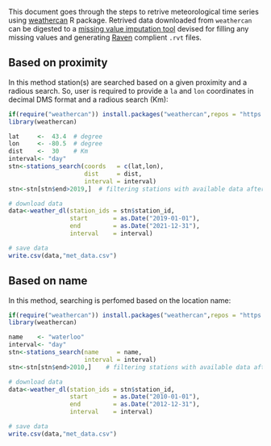 This document goes through the steps to retrive meteorological time series using [weathercan](https://github.com/ropensci/weathercan/) R package. Retrived data downloaded from `weathercan` can be digested to a [missing value imputation tool](https://rezgar-arabzadeh.shinyapps.io/missingValuesImputation/) devised for filling any missing values and generating [Raven](http://raven.uwaterloo.ca/)  complient `.rvt` files.

## Based on proximity
In this method station(s) are searched based on a given proximity and a radious search. So, user is required to provide a `la` and `lon` coordinates in decimal DMS format and a radious search (Km):

``` r
if(require("weathercan")) install.packages("weathercan",repos = "https://ropensci.r-universe.dev")
library(weathercan)

lat     <-  43.4  # degree
lon     <- -80.5  # degree
dist    <-  30    # Km
interval<- "day"
stn<-stations_search(coords   = c(lat,lon),
                     dist     = dist,
                     interval = interval)
stn<-stn[stn$end>2019,]  # filtering stations with available data after 2019

# download data
data<-weather_dl(station_ids = stn$station_id,
                 start       = as.Date("2019-01-01"),
                 end         = as.Date("2021-12-31"),
                 interval    = interval)

# save data
write.csv(data,"met_data.csv")
```

## Based on name
In this method, searching is perfomed based on the location name:

``` r
if(require("weathercan")) install.packages("weathercan",repos = "https://ropensci.r-universe.dev")
library(weathercan)

name    <- "waterloo"
interval<- "day"
stn<-stations_search(name     = name,
                     interval = interval)
stn<-stn[stn$end>2010,]    # filtering stations with available data after 2000

# download data
data<-weather_dl(station_ids = stn$station_id,
                 start       = as.Date("2010-01-01"),
                 end         = as.Date("2012-12-31"),
                 interval    = interval)

# save data
write.csv(data,"met_data.csv")
```
